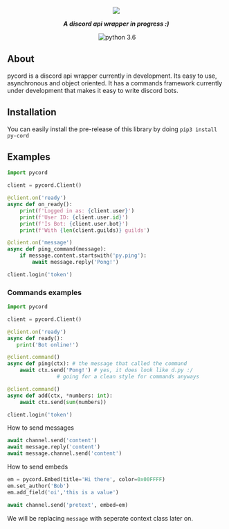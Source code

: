 <div align="center">
        <p> <img src="https://i.imgur.com/SbFk45Y.png"/> </p>
        <p><i><b>A discord api wrapper in progress :)</b></i></p>
	<p> 
		<a href="https://discord.gg/pmQSbAd"><img src="https://discordapp.com/api/guilds/345787308282478592/embed.png" alt="" /></a>
		<img src="https://img.shields.io/badge/python-3.6-brightgreen.svg" alt="python 3.6" /></a>
	</p>
</div> 

## About
pycord is a discord api wrapper currently in development. Its easy to use, asynchronous and object oriented. It has a commands framework currently under development that makes it easy to write discord bots.

## Installation
You can easily install the pre-release of this library by doing `pip3 install py-cord`

## Examples

```py
import pycord

client = pycord.Client()

@client.on('ready')
async def on_ready():
    print(f'Logged in as: {client.user}')
    print(f'User ID: {client.user.id}')
    print(f'Is Bot: {client.user.bot}')
    print(f'With {len(client.guilds)} guilds')

@client.on('message')
async def ping_command(message):
    if message.content.startswith('py.ping'):
        await message.reply('Pong!')

client.login('token')
```

### Commands examples

```py
import pycord

client = pycord.Client()

@client.on('ready')
async def ready():
   print('Bot online!')

@client.command()
async def ping(ctx): # the message that called the command
    await ctx.send('Pong!') # yes, it does look like d.py :/ 
			    # going for a clean style for commands anyways

@client.command() 
async def add(ctx, *numbers: int):
    await ctx.send(sum(numbers))

client.login('token')
```

How to send messages
```py
await channel.send('content')
await message.reply('content')
await message.channel.send('content')
```

How to send embeds
```py
em = pycord.Embed(title='Hi there', color=0x00FFFF)
em.set_author('Bob')
em.add_field('oi','this is a value')

await channel.send('pretext', embed=em)
```

We will be replacing `message` with seperate context class later on.
